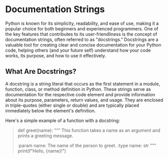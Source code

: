 #  Documentation Strings
Python is known for its simplicity, readability, and ease of use, making it a popular choice for both beginners and experienced programmers.
One of the key features that contributes to its user-friendliness is the concept of documentation strings, often referred to as "docstrings."
Docstrings are a valuable tool for creating clear and concise documentation for your Python code,
helping others (and your future self) understand how your code works, its purpose, and how to use it effectively.

## What Are Docstrings?

A docstring is a string literal that occurs as the first statement in a module, function, class, or method definition in Python.
These strings serve as documentation for the respective code element and provide information about its purpose, parameters, return values, and usage.
They are enclosed in triple-quotes (either single or double) and are typically placed immediately below the element's definition.

Here's a simple example of a function with a docstring:

> def greet(name):
>    """
>    This function takes a name as an argument and prints a greeting message.
>    
>    :param name: The name of the person to greet.
>    :type name: str
>    """
>    print(f"Hello, {name}!")
